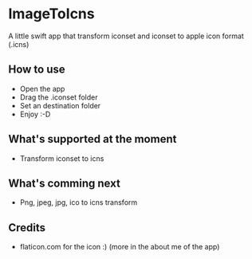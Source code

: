 # ImageToIcns
A little swift app that transform iconset and iconset to apple icon format (.icns)

## How to use

- Open the app
- Drag the .iconset folder
- Set an destination folder
- Enjoy :-D

## What's supported at the moment

- Transform iconset to icns

## What's comming next

- Png, jpeg, jpg, ico to icns transform

## Credits

- flaticon.com for the icon :) (more in the about me of the app)
